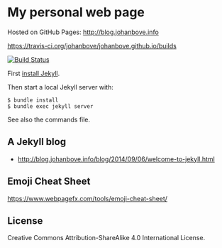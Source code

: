 # My personal web page

Hosted on GitHub Pages: <http://blog.johanbove.info>

<https://travis-ci.org/johanbove/johanbove.github.io/builds>

[![Build Status](https://travis-ci.org/johanbove/johanbove.github.io.svg?branch=master)](https://travis-ci.org/johanbove/johanbove.github.io)

First [install Jekyll](https://jekyllrb.com/docs/installation/).

Then start a local Jekyll server with:

```
$ bundle install
$ bundle exec jekyll server
```

See also the commands file.

## A Jekyll blog

- <http://blog.johanbove.info/blog/2014/09/06/welcome-to-jekyll.html>

## Emoji Cheat Sheet

<https://www.webpagefx.com/tools/emoji-cheat-sheet/>

## License

Creative Commons Attribution-ShareAlike 4.0 International License.
